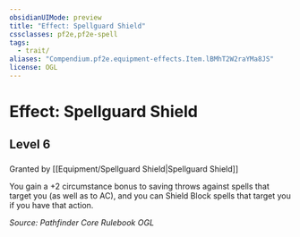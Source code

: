 ```yaml
---
obsidianUIMode: preview
title: "Effect: Spellguard Shield"
cssclasses: pf2e,pf2e-spell
tags:
  - trait/
aliases: "Compendium.pf2e.equipment-effects.Item.lBMhT2W2raYMa8JS"
license: OGL
---
```

# Effect: Spellguard Shield
## Level 6
### 






Granted by [[Equipment/Spellguard Shield|Spellguard Shield]]

You gain a +2 circumstance bonus to saving throws against spells that target you (as well as to AC), and you can Shield Block spells that target you if you have that action.

*Source: Pathfinder Core Rulebook*
*OGL*